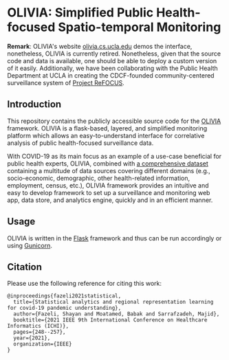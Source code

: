# OLIVIA: Simplified Public Health-focused Spatio-temporal Monitoring

__Remark__: OLIVIA's website [olivia.cs.ucla.edu]() demos the interface, nonetheless, OLIVIA is currently retired. Nonetheless,
given that the source code and data is available, one should be able to deploy a custom version of it easily.
Additionally, we have been collaborating with the Public Health Department at UCLA in creating the CDCF-founded community-centered surveillance system of [Project ReFOCUS](www.projectrefocus.com).

## Introduction
This repository contains the publicly accessible source code for the [OLIVIA](https://dailybruin.com/2020/05/21/ucla-team-compiles-coronavirus-related-data-creates-statistical-modeling-tool) framework.
OLIVIA is a flask-based, layered, and simplified monitoring platform which allows an easy-to-understand interface
for correlative analysis of public health-focused surveillance data. 

With COVID-19 as its main focus as an example of a
use-case beneficial for public health experts, OLIVIA, combined with [a comprehensive dataset](https://shayanfazeli.github.io/olivia_dataset/Readme.html#introduction) containing a multitude of 
data sources covering different domains (e.g., socio-economic, demographic, other health-related information, employment, census, etc.),
OLIVIA framework provides an intuitive and easy to develop framework to set up a surveillance and monitoring web app, data store,
and analytics engine, quickly and in an efficient manner.

## Usage
OLIVIA is written in the [Flask](https://flask.palletsprojects.com/en/2.2.x/) framework and thus can be run accordingly or using [Gunicorn](https://gunicorn.org/).

## Citation
Please use the following reference for citing this work:

```
@inproceedings{fazeli2021statistical,
  title={Statistical analytics and regional representation learning for covid-19 pandemic understanding},
  author={Fazeli, Shayan and Moatamed, Babak and Sarrafzadeh, Majid},
  booktitle={2021 IEEE 9th International Conference on Healthcare Informatics (ICHI)},
  pages={248--257},
  year={2021},
  organization={IEEE}
}
```
